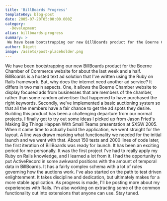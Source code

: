 ```yaml
---
title: 'BillBoards Progress'
templateKey: blog-post
date: 2005-07-20T05:00:00.000Z
category: 
  -Development
alias: billboards-progress
summary: > 
 We have been bootstrapping our new BillBoards product for the Boerne Chamber of Commerce website for about the last week and a half. BillBoards is a hosted text ad solution that I've written using the Ruby on Rails framework. But, why does the internet need another ad service? It differs in two main aspects.
author: Digett
image: /assets/post-placeholder.png
---
```


We have been bootstrapping our new BillBoards product for the Boerne Chamber of Commerce website for about the last week and a half. BillBoards is a hosted text ad solution that I've written using the Ruby on Rails framework. But, why does the internet need another ad service? It differs in two main aspects. One, it allows the Boerne Chamber website to display focused ads from businesses that are members of the chamber, rather than some random advertiser that happened to have purchased the right keywords. Secondly, we've implemented a basic auctioning system so that all the members have a fair chance to get the ad spots they desire. Building this product has been a challenging departure from our normal projects. I finally got to try out some ideas I picked up from Jason Fried's Making Big Things Happen With Small Teams presentation at SXSW 2005. When it came time to actually build the application, we went straight for the layout. A line was drawn marking what functionality we needed for the initial launch and we went with that. About 150 tests and 2000 lines of code later, the first iteration of BillBoards was ready for launch. It has been an exciting period for me personally. It was the first project I've had to really apply my Ruby on Rails knowledge, and I learned a lot from it. I had the opportunity to put ActiveRecord in some awkward positions with the amount of temporal data in BillBoards. It has a fairly complex schema with a lot of rules governing how the auctions work. I've also started on the path to test driven enlightenment. It takes discipline and dedication, but ultimately makes for a more stable application. As progress is made, I'll be posting more about my experiences with Rails. I'm also working on extracting some of the common functionality out into extensions that anyone can use. Stay tuned.